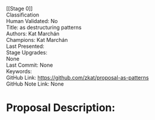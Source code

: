 [[Stage 0]]<br>Classification<br>Human Validated: No<br>Title: as destructuring patterns<br>Authors: Kat Marchán<br>Champions: Kat Marchán<br>Last Presented: <br>Stage Upgrades:<br>None<br>Last Commit: None<br>Keywords:<br>GitHub Link: https://github.com/zkat/proposal-as-patterns <br>GitHub Note Link: None
# Proposal Description:<br>